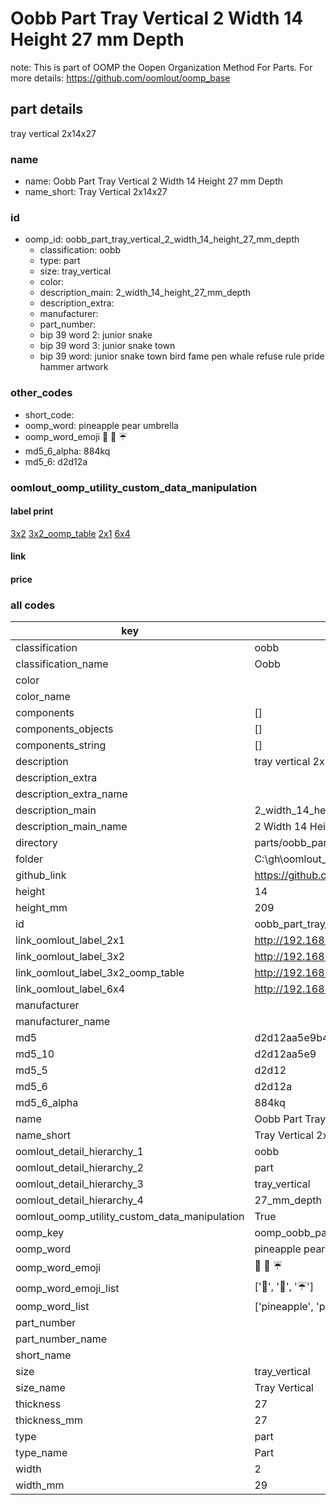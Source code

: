 # Oobb Part Tray Vertical 2 Width 14 Height 27 mm Depth  

note: This is part of OOMP the Oopen Organization Method For Parts. For more details: https://github.com/oomlout/oomp_base

##  part details
  



tray vertical 2x14x27



### name
* name: Oobb Part Tray Vertical 2 Width 14 Height 27 mm Depth
* name_short: Tray Vertical 2x14x27 
### id
* oomp_id: oobb_part_tray_vertical_2_width_14_height_27_mm_depth
  * classification: oobb
  * type: part
  * size: tray_vertical
  * color: 
  * description_main: 2_width_14_height_27_mm_depth
  * description_extra: 
  * manufacturer: 
  * part_number: 
  * bip 39 word 2: junior snake
  * bip 39 word 3: junior snake town
  * bip 39 word: junior snake town bird fame pen whale refuse rule pride hammer artwork

### other_codes
* short_code: 
* oomp_word: pineapple pear umbrella
* oomp_word_emoji :pineapple: :pear: :umbrella:
* md5_6_alpha: 884kq
* md5_6: d2d12a






### oomlout_oomp_utility_custom_data_manipulation
#### label print
[3x2](http://192.168.1.245:1112/?label=oomp%20884kq)
[3x2_oomp_table](http://192.168.1.108:1112/?label=oomp%20884kq)
[2x1](http://192.168.1.242:1112/?label=oomp%20884kq)
[6x4](http://192.168.1.55:1112/?label=oomp%20884kq)    

#### link

                              

#### price







### all codes 
| key | value |  
| --- | --- |  
| classification | oobb |  
| classification_name | Oobb |  
| color |  |  
| color_name |  |  
| components | [] |  
| components_objects | [] |  
| components_string | [] |  
| description | tray vertical 2x14x27 |  
| description_extra |  |  
| description_extra_name |  |  
| description_main | 2_width_14_height_27_mm_depth |  
| description_main_name | 2 Width 14 Height 27 mm Depth |  
| directory | parts/oobb_part_tray_vertical_2_width_14_height_27_mm_depth |  
| folder | C:\gh\oomlout_oobb_version_4_generated_parts\parts\oobb_part_tray_vertical_2_width_14_height_27_mm_depth |  
| github_link | https://github.com/oomlout/oomlout_oomp_part_src/tree/main/parts/oobb_part_tray_vertical_2_width_14_height_27_mm_depth |  
| height | 14 |  
| height_mm | 209 |  
| id | oobb_part_tray_vertical_2_width_14_height_27_mm_depth |  
| link_oomlout_label_2x1 | http://192.168.1.242:1112/?label=oomp%20884kq |  
| link_oomlout_label_3x2 | http://192.168.1.245:1112/?label=oomp%20884kq |  
| link_oomlout_label_3x2_oomp_table | http://192.168.1.108:1112/?label=oomp%20884kq |  
| link_oomlout_label_6x4 | http://192.168.1.55:1112/?label=oomp%20884kq |  
| manufacturer |  |  
| manufacturer_name |  |  
| md5 | d2d12aa5e9b47f3689a93169ccb34bc9 |  
| md5_10 | d2d12aa5e9 |  
| md5_5 | d2d12 |  
| md5_6 | d2d12a |  
| md5_6_alpha | 884kq |  
| name | Oobb Part Tray Vertical 2 Width 14 Height 27 mm Depth |  
| name_short | Tray Vertical 2x14x27  |  
| oomlout_detail_hierarchy_1 | oobb |  
| oomlout_detail_hierarchy_2 | part |  
| oomlout_detail_hierarchy_3 | tray_vertical |  
| oomlout_detail_hierarchy_4 | 27_mm_depth |  
| oomlout_oomp_utility_custom_data_manipulation | True |  
| oomp_key | oomp_oobb_part_tray_vertical_2_width_14_height_27_mm_depth |  
| oomp_word | pineapple pear umbrella |  
| oomp_word_emoji | :pineapple: :pear: :umbrella: |  
| oomp_word_emoji_list | [':pineapple:', ':pear:', ':umbrella:'] |  
| oomp_word_list | ['pineapple', 'pear', 'umbrella'] |  
| part_number |  |  
| part_number_name |  |  
| short_name |  |  
| size | tray_vertical |  
| size_name | Tray Vertical |  
| thickness | 27 |  
| thickness_mm | 27 |  
| type | part |  
| type_name | Part |  
| width | 2 |  
| width_mm | 29 |  
